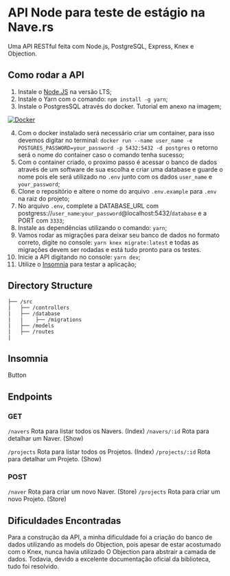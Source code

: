 # API Node para teste de estágio na Nave.rs

Uma API RESTful feita com Node.js, PostgreSQL, Express, Knex e Objection.

## Como rodar a API

1. Instale o [Node.JS](https://nodejs.org/en/) na versão LTS;
2. Instale o Yarn com o comando: `npm install -g yarn`;
3. Instale o PostgresSQL através do docker. Tutorial em anexo na imagem;

  [![Docker](https://www.ortussolutions.com/__media/logos/docker.png)](https://www.notion.so/Instala-o-do-Docker-629bb75aa46f427589883f6bcbc82af7)

4. Com o docker instalado será necessário criar um container, para isso devemos digitar no terminal:
`docker run --name user_name -e POSTGRES_PASSWORD=your_password -p 5432:5432 -d postgres`
o retorno será o nome do container caso o comando tenha sucesso;
5. Com o container criado, o proximo passo é acessar o banco de dados através de um software de sua escolha e criar uma database e guarde o nome pois ele será utilizado no `.env` junto com os dados `user_name` e `your_password`;
6. Clone o repositório e altere o nome do arquivo `.env.example` para `.env` na raiz do projeto;
7. No arquivo `.env`, complete a DATABASE_URL com postgress://`user_name`:`your_password`@localhost:5432/`database` e a PORT com `3333`;
8. Instale as dependências utilizando o comando: `yarn`;
9. Vamos rodar as migrações para deixar seu banco de dados no formato correto, digite no console:
 `yarn knex migrate:latest` e todas as migrações devem ser rodadas e está tudo pronto para os testes.
10. Inicie a API digitando no console: `yarn dev`;
11. Utilize o [Insomnia](https://insomnia.rest/download) para testar a aplicação;


## Directory Structure

```
├── /src
|   ├── /controllers
|   ├── /database
|   |    ├── /migrations
|   ├── /models
|   ├── /routes
|
```

## Insomnia

Button

## Endpoints

### GET

`/navers` Rota para listar todos os Navers. (Index)
`/navers/:id` Rota para detalhar um Naver. (Show)

`/projects` Rota para listar todos os Projetos. (Index)
`/projects/:id` Rota para detalhar um Projeto. (Show)

### POST

`/naver` Rota para criar um novo Naver. (Store)
`/projects` Rota para criar um novo Projeto. (Store)

## Dificuldades Encontradas

Para a construção da API, a minha dificuldade foi a criação do banco de dados utilizando as models do Objection, pois apesar de estar acostumado com o Knex, nunca havia utilizado O Objection para abstrair a camada de dados. Todavia, devido a excelente documentação oficial da biblioteca, tudo foi resolvido.
